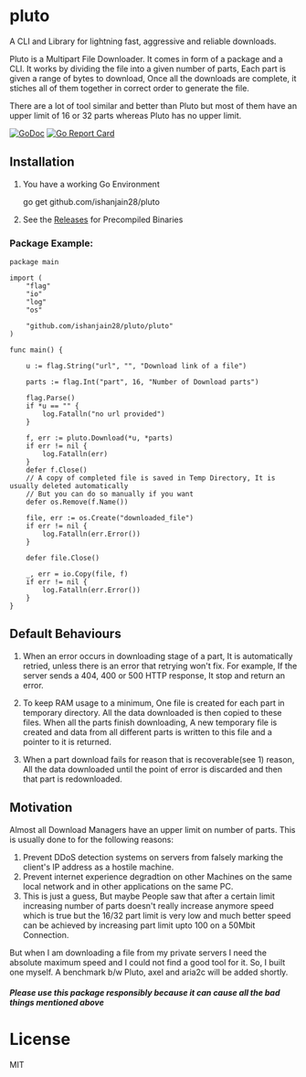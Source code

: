 # pluto
A CLI and Library for lightning fast, aggressive and reliable downloads. 

Pluto is a Multipart File Downloader. It comes in form of a package and a CLI. It works by dividing the file into a given number of parts, Each part is given a range of bytes to download, Once all the downloads are complete, it stiches all of them together in correct order to generate the file.

There are a lot of tool similar and better than Pluto but most of them have an upper limit of 16 or 32 parts whereas Pluto has no upper limit.

[![GoDoc](https://godoc.org/github.com/ishanjain28/pluto/pluto?status.svg)](https://godoc.org/github.com/ishanjain28/pluto/pluto) 
[![Go Report Card](https://goreportcard.com/badge/github.com/ishanjain28/pluto)](https://goreportcard.com/report/github.com/ishanjain28/pluto)

## Installation

1. You have a working Go Environment

    go get github.com/ishanjain28/pluto

2. See the [Releases](https://github.com/ishanjain28/pluto/releases) for Precompiled Binaries

### Package Example:

    package main

    import (
	    "flag"
	    "io"
	    "log"
	    "os"

        "github.com/ishanjain28/pluto/pluto"
    )

    func main() {

	    u := flag.String("url", "", "Download link of a file")

	    parts := flag.Int("part", 16, "Number of Download parts")

	    flag.Parse()
	    if *u == "" {
    		log.Fatalln("no url provided")
	    }

	    f, err := pluto.Download(*u, *parts)
	    if err != nil {
		    log.Fatalln(err)
    	}
    	defer f.Close()
	    // A copy of completed file is saved in Temp Directory, It is usually deleted automatically
	    // But you can do so manually if you want
	    defer os.Remove(f.Name())

	    file, err := os.Create("downloaded_file")
	    if err != nil {
    		log.Fatalln(err.Error())
	    }

	    defer file.Close()

	    _, err = io.Copy(file, f)
	    if err != nil {
            log.Fatalln(err.Error())
	    }
    }




## Default Behaviours

1. When an error occurs in downloading stage of a part, It is automatically retried, unless there is an error that retrying won't fix. For example, If the server sends a 404, 400 or 500 HTTP response, It stop and return an error.

2. To keep RAM usage to a minimum, One file is created for each part in temporary directory. All the data downloaded is then copied to these files. When all the parts finish downloading, A new temporary file is created and data from all different parts is written to this file and a pointer to it is returned.

3. When a part download fails for reason that is recoverable(see 1) reason, All the data downloaded until the point of error is discarded and then that part is redownloaded.


## Motivation

Almost all Download Managers have an upper limit on number of parts. This is usually done to for the following reasons:

1. Prevent DDoS detection systems on servers from falsely marking the client's IP address as a hostile machine.
2. Prevent internet experience degradtion on other Machines on the same local network and in other applications on the same PC.
3. This is just a guess, But maybe People saw that after a certain limit increasing number of parts doesn't really increase anymore speed which is true but the 16/32 part limit is very low and much better speed can be achieved by increasing part limit upto 100 on a 50Mbit Connection.

But when I am downloading a file from my private servers I need the absolute maximum speed and I could not find a good tool for it. So, I built one myself. A benchmark b/w Pluto, axel and aria2c will be added shortly. 


##### Please use this package responsibly because it can cause all the bad things mentioned above

# License 

MIT